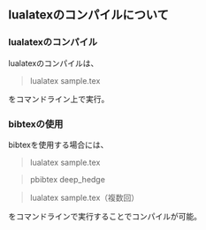 ## lualatexのコンパイルについて

### lualatexのコンパイル

lualatexのコンパイルは、

> lualatex sample.tex

をコマンドライン上で実行。

### bibtexの使用

bibtexを使用する場合には、

> lualatex sample.tex

> pbibtex deep_hedge

> lualatex sample.tex（複数回）

をコマンドラインで実行することでコンパイルが可能。

